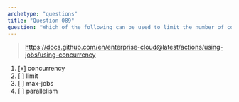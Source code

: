 ```yaml
---
archetype: "questions"
title: "Question 089"
question: "Which of the following can be used to limit the number of concurrent jobs running in a GitHub Actions workflow?"
---
```



> https://docs.github.com/en/enterprise-cloud@latest/actions/using-jobs/using-concurrency
1. [x] concurrency
1. [ ] limit
1. [ ] max-jobs
1. [ ] parallelism
